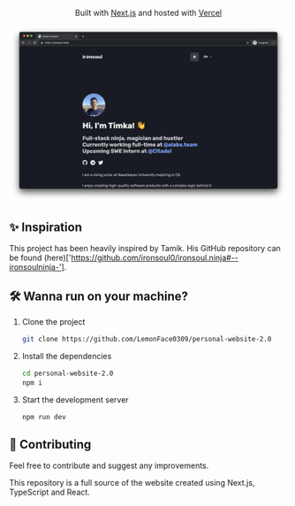 <p align="center">
   Built with <a href="https://www.nextjs.org/" target="_blank">Next.js</a> and hosted with <a href="https://www.vercel.com/" target="_blank">Vercel</a>
</p>

![demo](./public/screen.png)

## ✨ Inspiration

This project has been heavily inspired by Tamik. His GitHub repository can be found (here)['https://github.com/ironsoul0/ironsoul.ninja#--ironsoulninja-'].

## 🛠 Wanna run on your machine?

1. Clone the project

   ```sh
   git clone https://github.com/LemonFace0309/personal-website-2.0
   ```

2. Install the dependencies

   ```sh
   cd personal-website-2.0
   npm i
   ```

3. Start the development server

   ```sh
   npm run dev
   ```

## 🚁 Contributing

Feel free to contribute and suggest any improvements.

This repository is a full source of the website created using Next.js, TypeScript and React.

